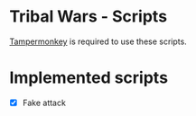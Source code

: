 # Tribal Wars - Scripts

[Tampermonkey](https://www.tampermonkey.net/) is required to use these scripts.

# Implemented scripts

- [X] Fake attack
